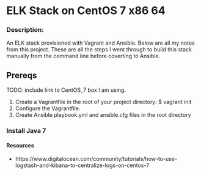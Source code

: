 <h1>ELK Stack on CentOS 7 x86 64</h1>
<h3>Description:</h3>
<p>An ELK stack provisioned with Vagrant and Ansible.  Below are all my notes from this project.  These are all the steps I went through to build this stack manually from the command line before coverting to Ansible.</p>

<h2>Prereqs</h2>
<p>TODO: include link to CentOS_7 box I am using.</p>
<ol>
<li>Create a Vagrantfile in the root of your project directory:
$ vagrant init <box_name></li>
<li>Configure the Vagrantfile.</li>
<li>Create Ansible playbook.yml and ansible.cfg files in the root directory</li>
</ol>

<h3>Install Java 7</h3>


<h4>Resources</h4>
<ul>
<li>https://www.digitalocean.com/community/tutorials/how-to-use-logstash-and-kibana-to-centralize-logs-on-centos-7</li>
</ul>